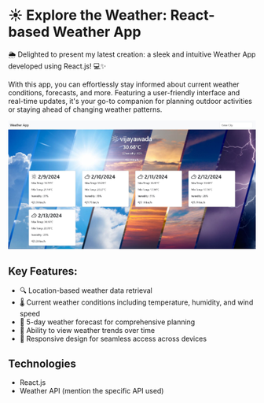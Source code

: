 # ☀️ Explore the Weather: React-based Weather App

🌦️ Delighted to present my latest creation: a sleek and intuitive Weather App developed using React.js! 💻✨

With this app, you can effortlessly stay informed about current weather conditions, forecasts, and more. Featuring a user-friendly interface and real-time updates, it's your go-to companion for planning outdoor activities or staying ahead of changing weather patterns.

![Weather App Screenshot](https://github.com/krishnateja-81/Weather-App/blob/master/weather.JPG)

## Key Features:
- 🔍 Location-based weather data retrieval
- 🌡️ Current weather conditions including temperature, humidity, and wind speed
- 🌅 5-day weather forecast for comprehensive planning
- 📅 Ability to view weather trends over time
- 📱 Responsive design for seamless access across devices

## Technologies
- React.js
- Weather API (mention the specific API used)
